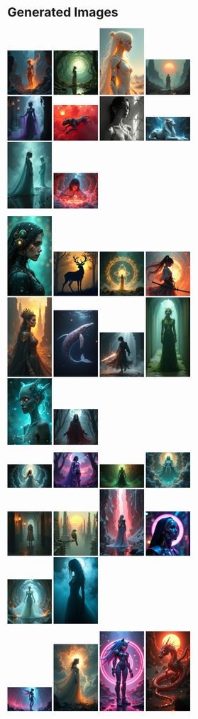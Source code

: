 # Generated Images



<img src="2025_06_28_01.png" width="100"/> <img src="2025_06_28_02.png" width="100"/> <img src="2025_06_28_03.png" width="100"/> <img src="2025_06_28_04.png" width="100"/> <img src="2025_06_28_05.png" width="100"/> <img src="2025_06_28_06.png" width="100"/> <img src="2025_06_28_07.png" width="100"/> <img src="2025_06_28_08.png" width="100"/> <img src="2025_06_28_09.png" width="100"/> <img src="2025_06_28_10.png" width="100"/>

<img src="2025_06_28_11.png" width="100"/> <img src="2025_06_28_12.png" width="100"/> <img src="2025_06_28_13.png" width="100"/> <img src="2025_06_28_14.png" width="100"/> <img src="2025_06_28_15.png" width="100"/> <img src="2025_06_28_16.png" width="100"/> <img src="2025_06_28_17.png" width="100"/> <img src="2025_06_28_18.png" width="100"/> <img src="2025_06_28_19.png" width="100"/> <img src="2025_06_28_20.png" width="100"/>

<img src="2025_06_28_21.png" width="100"/> <img src="2025_06_28_22.png" width="100"/> <img src="2025_06_28_23.png" width="100"/> <img src="2025_06_28_24.png" width="100"/> <img src="2025_06_28_25.png" width="100"/> <img src="2025_06_28_26.png" width="100"/> <img src="2025_06_28_27.png" width="100"/> <img src="2025_06_28_28.png" width="100"/> <img src="2025_06_28_29.png" width="100"/> <img src="2025_06_28_30.png" width="100"/>

<img src="2025_06_28_31.png" width="100"/> <img src="2025_06_28_32.png" width="100"/> <img src="2025_06_28_33.png" width="100"/> <img src="2025_06_28_34.png" width="100"/>